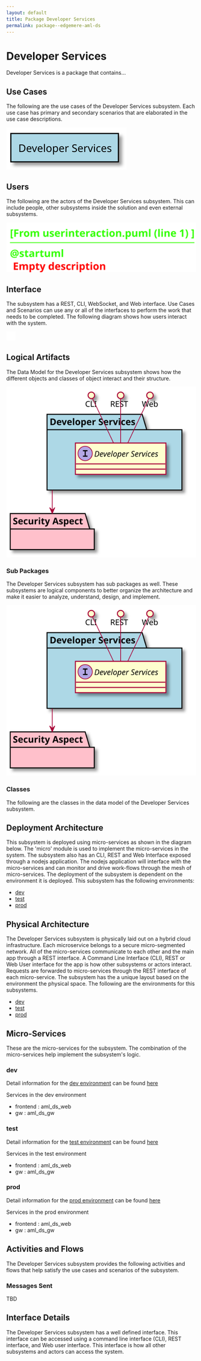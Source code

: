 ```yaml
---
layout: default
title: Package Developer Services
permalink: package--edgemere-aml-ds
---
```

# Developer Services

Developer Services is a package that contains...



## Use Cases

The following are the use cases of the Developer Services subsystem. Each use case has primary and secondary scenarios
that are elaborated in the use case descriptions.



![UseCase Diagram](./usecases.svg)

## Users

The following are the actors of the Developer Services subsystem. This can include people, other subsystems 
inside the solution and even external subsystems. 



![User Interaction](./userinteraction.svg)

## Interface

The subsystem has a REST, CLI, WebSocket, and Web interface. Use Cases and Scenarios can use any or all
of the interfaces to perform the work that needs to be completed. The following  diagram shows how
users interact with the system.

![Scenario Mappings Diagram](./scenariomapping.svg)



## Logical Artifacts

The Data Model for the  Developer Services subsystem shows how the different objects and classes of object interact
and their structure.

![Sub Package Diagram](./subpackage.svg)

### Sub Packages

The Developer Services subsystem has sub packages as well. These subsystems are logical components to better
organize the architecture and make it easier to analyze, understand, design, and implement.



![Logical Diagram](./logical.svg)

### Classes

The following are the classes in the data model of the Developer Services subsystem.




## Deployment Architecture

This subsystem is deployed using micro-services as shown in the diagram below. The 'micro' module is
used to implement the micro-services in the system. The subsystem also has an CLI, REST and Web Interface
exposed through a nodejs application. The nodejs application will interface with the micro-services and
can monitor and drive work-flows through the mesh of micro-services. The deployment of the subsystem is 
dependent on the environment it is deployed. This subsystem has the following environments:
* [dev](environment--edgemere-aml-ds-dev)
* [test](environment--edgemere-aml-ds-test)
* [prod](environment--edgemere-aml-ds-prod)



## Physical Architecture

The Developer Services subsystem is physically laid out on a hybrid cloud infrastructure. Each microservice belongs
to a secure micro-segmented network. All of the micro-services communicate to each other and the main app through a
REST interface. A Command Line Interface (CLI), REST or Web User interface for the app is how other subsystems or actors 
interact. Requests are forwarded to micro-services through the REST interface of each micro-service. The subsystem has
the a unique layout based on the environment the physical space. The following are the environments for this
subsystems.
* [dev](environment--edgemere-aml-ds-dev)
* [test](environment--edgemere-aml-ds-test)
* [prod](environment--edgemere-aml-ds-prod)


## Micro-Services

These are the micro-services for the subsystem. The combination of the micro-services help implement
the subsystem's logic.


### dev

Detail information for the [dev environment](environment--edgemere-aml-ds-dev)
can be found [here](environment--edgemere-aml-ds-dev)

Services in the dev environment

* frontend : aml_ds_web
* gw : aml_ds_gw


### test

Detail information for the [test environment](environment--edgemere-aml-ds-test)
can be found [here](environment--edgemere-aml-ds-test)

Services in the test environment

* frontend : aml_ds_web
* gw : aml_ds_gw


### prod

Detail information for the [prod environment](environment--edgemere-aml-ds-prod)
can be found [here](environment--edgemere-aml-ds-prod)

Services in the prod environment

* frontend : aml_ds_web
* gw : aml_ds_gw


## Activities and Flows
The Developer Services subsystem provides the following activities and flows that help satisfy the use
cases and scenarios of the subsystem.




### Messages Sent

TBD

## Interface Details
The Developer Services subsystem has a well defined interface. This interface can be accessed using a
command line interface (CLI), REST interface, and Web user interface. This interface is how all other
subsystems and actors can access the system.



